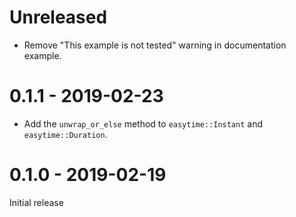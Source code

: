 # Unreleased

* Remove "This example is not tested" warning in documentation example.

# 0.1.1 - 2019-02-23

* Add the `unwrap_or_else` method to `easytime::Instant` and `easytime::Duration`.

# 0.1.0 - 2019-02-19

Initial release
